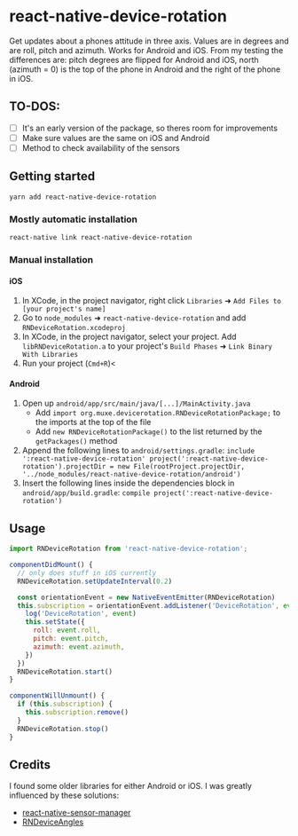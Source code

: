# react-native-device-rotation

Get updates about a phones attitude in three axis. Values are in degrees and are roll, pitch and azimuth.
Works for Android and iOS. From my testing the differences are: pitch degrees are flipped for Android and iOS, north (azimuth = 0) is the top of the phone in Android and the right of the phone in iOS.

## TO-DOS:
- [ ] It's an early version of the package, so theres room for improvements
- [ ] Make sure values are the same on iOS and Android
- [ ] Method to check availability of the sensors

## Getting started

`yarn add react-native-device-rotation`

### Mostly automatic installation

`react-native link react-native-device-rotation`

### Manual installation


#### iOS

1. In XCode, in the project navigator, right click `Libraries` ➜ `Add Files to [your project's name]`
2. Go to `node_modules` ➜ `react-native-device-rotation` and add `RNDeviceRotation.xcodeproj`
3. In XCode, in the project navigator, select your project. Add `libRNDeviceRotation.a` to your project's `Build Phases` ➜ `Link Binary With Libraries`
4. Run your project (`Cmd+R`)<

#### Android

1. Open up `android/app/src/main/java/[...]/MainActivity.java`
	- Add `import org.muxe.devicerotation.RNDeviceRotationPackage;` to the imports at the top of the file
	- Add `new RNDeviceRotationPackage()` to the list returned by the `getPackages()` method
2. Append the following lines to `android/settings.gradle`:
		```
		include ':react-native-device-rotation'
		project(':react-native-device-rotation').projectDir = new File(rootProject.projectDir, 	'../node_modules/react-native-device-rotation/android')
		```
3. Insert the following lines inside the dependencies block in `android/app/build.gradle`:
		```
			compile project(':react-native-device-rotation')
		```


## Usage
```javascript
import RNDeviceRotation from 'react-native-device-rotation';

componentDidMount() {
  // only does stuff in iOS currently
  RNDeviceRotation.setUpdateInterval(0.2)

  const orientationEvent = new NativeEventEmitter(RNDeviceRotation)
  this.subscription = orientationEvent.addListener('DeviceRotation', event => {
    log('DeviceRotation', event)
    this.setState({
      roll: event.roll,
      pitch: event.pitch,
      azimuth: event.azimuth,
    })
  })
  RNDeviceRotation.start()
}

componentWillUnmount() {
  if (this.subscription) {
    this.subscription.remove()
  }
  RNDeviceRotation.stop()
}
```
	
## Credits
I found some older libraries for either Android or iOS. I was greatly influenced by these solutions:
* [react-native-sensor-manager](https://github.com/kprimice/react-native-sensor-manager)
* [RNDeviceAngles](https://github.com/cristianszwarc/RNDeviceAngles)
